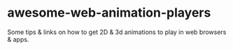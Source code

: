 # awesome-web-animation-players
Some tips &amp; links on how to get 2D &amp; 3d animations to play in web browsers &amp; apps.
